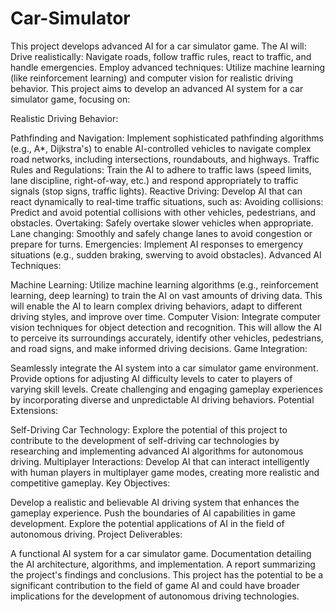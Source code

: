 # Car-Simulator
This project develops advanced AI for a car simulator game. The AI will:  Drive realistically: Navigate roads, follow traffic rules, react to traffic, and handle emergencies. Employ advanced techniques: Utilize machine learning (like reinforcement learning) and computer vision for realistic driving behavior. 
This project aims to develop an advanced AI system for a car simulator game, focusing on:

Realistic Driving Behavior:

Pathfinding and Navigation: Implement sophisticated pathfinding algorithms (e.g., A*, Dijkstra's) to enable AI-controlled vehicles to navigate complex road networks, including intersections, roundabouts, and highways.
Traffic Rules and Regulations: Train the AI to adhere to traffic laws (speed limits, lane discipline, right-of-way, etc.) and respond appropriately to traffic signals (stop signs, traffic lights).
Reactive Driving: Develop AI that can react dynamically to real-time traffic situations, such as:
Avoiding collisions: Predict and avoid potential collisions with other vehicles, pedestrians, and obstacles.
Overtaking: Safely overtake slower vehicles when appropriate.
Lane changing: Smoothly and safely change lanes to avoid congestion or prepare for turns.
Emergencies: Implement AI responses to emergency situations (e.g., sudden braking, swerving to avoid obstacles).
Advanced AI Techniques:

Machine Learning: Utilize machine learning algorithms (e.g., reinforcement learning, deep learning) to train the AI on vast amounts of driving data. This will enable the AI to learn complex driving behaviors, adapt to different driving styles, and improve over time.
Computer Vision: Integrate computer vision techniques for object detection and recognition. This will allow the AI to perceive its surroundings accurately, identify other vehicles, pedestrians, and road signs, and make informed driving decisions.
Game Integration:

Seamlessly integrate the AI system into a car simulator game environment.
Provide options for adjusting AI difficulty levels to cater to players of varying skill levels.
Create challenging and engaging gameplay experiences by incorporating diverse and unpredictable AI driving behaviors.
Potential Extensions:

Self-Driving Car Technology: Explore the potential of this project to contribute to the development of self-driving car technologies by researching and implementing advanced AI algorithms for autonomous driving.
Multiplayer Interactions: Develop AI that can interact intelligently with human players in multiplayer game modes, creating more realistic and competitive gameplay.
Key Objectives:

Develop a realistic and believable AI driving system that enhances the gameplay experience.
Push the boundaries of AI capabilities in game development.
Explore the potential applications of AI in the field of autonomous driving.
Project Deliverables:

A functional AI system for a car simulator game.
Documentation detailing the AI architecture, algorithms, and implementation.
A report summarizing the project's findings and conclusions.
This project has the potential to be a significant contribution to the field of game AI and could have broader implications for the development of autonomous driving technologies.
